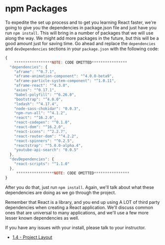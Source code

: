# npm Packages

To expedite the set up process and to get you learning React faster, we're going to give you the dependencies in package.json file and just have you run `npm install`. This will bring in a number of packages that we will use along the way. We might add more packages in the future, but this will be a good amount just for saving time. Go ahead and replace the `dependencies` and `devDependencies` sections in your `package.json` with the following code:

```js
{
    *****************NOTE: CODE OMITTED****************
  "dependencies": {
    "aframe": "^0.7.1",
    "aframe-animation-component": "^4.0.0-beta9",
    "aframe-particle-system-component": "^1.0.11",
    "aframe-react": "^4.3.0",
    "axios": "^0.17.1",
    "babel-polyfill": "^6.26.0",
    "bootstrap": "^4.0.0",
    "lodash": "^4.17.4",
    "node-sass-chokidar": "0.0.3",
    "npm-run-all": "^4.1.2",
    "react": "^16.2.0",
    "react-codepen": "^0.1.0",
    "react-dom": "^16.2.0",
    "react-icons": "^2.2.7",
    "react-router-dom": "^4.2.2",
    "react-spinners": "^0.2.5",
    "reactstrap": "^5.0.0-alpha.4",
    "youtube-api-search": "0.0.5"
  },
  "devDependencies": {
    "react-scripts": "^1.1.0"
  },
     *****************NOTE: CODE OMITTED****************
}

```

After you do that, just run `npm install`. Again, we'll talk about what these dependencies are doing as we go through the project.

Remember that React is a library, and you end up using A LOT of third party dependencies when creating a React application. We'll discuss common ones that are universal to many applications, and we'll use a few more lesser known dependencies as well.

If you have any issues with your install, please talk to your instructor.

* [1.4 - Project Layout](1.4-Project-Layout.md)

